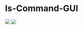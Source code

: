 # ls-Command-GUI

<img src="http://i.hizliresim.com/RB6loa.png">
<img src="http://i.hizliresim.com/48RvP0.png">

